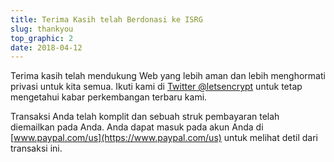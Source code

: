 ```yaml
---
title: Terima Kasih telah Berdonasi ke ISRG
slug: thankyou
top_graphic: 2
date: 2018-04-12
---
```


Terima kasih telah mendukung Web yang lebih aman dan lebih menghormati privasi untuk kita semua. Ikuti kami di [Twitter @letsencrypt](https://twitter.com/letsencrypt) untuk tetap mengetahui kabar perkembangan terbaru kami.

Transaksi Anda telah komplit dan sebuah struk pembayaran telah diemailkan pada Anda. Anda dapat masuk pada akun Anda di [www.paypal.com/us](https://www.paypal.com/us) untuk melihat detil dari transaksi ini.
